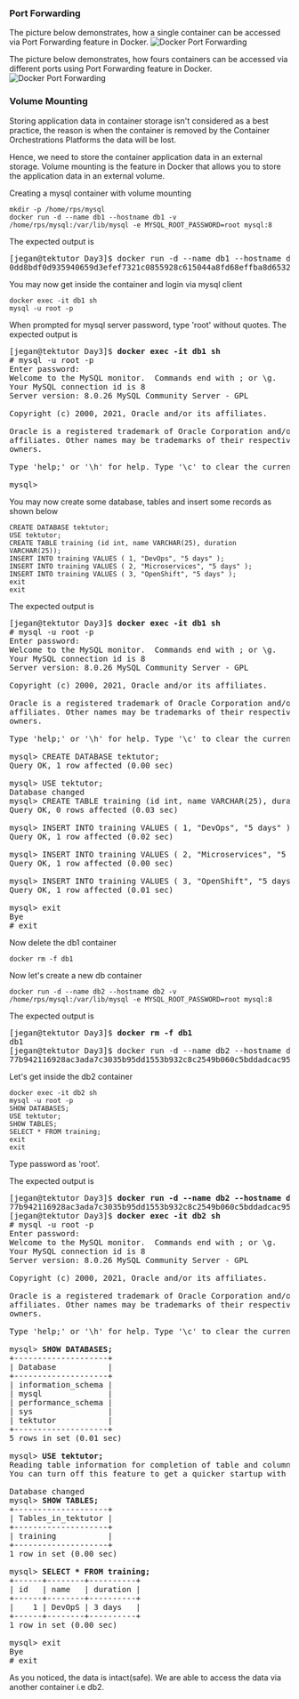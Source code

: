 ### Port Forwarding

The picture below demonstrates, how a single container can be accessed via Port Forwarding feature in Docker.
![Docker Port Forwarding](PortForwarding.png)

The picture below demonstrates, how fours containers can be accessed via different ports using Port Forwarding feature in Docker.
![Docker Port Forwarding](PortForwarding2.png)

### Volume Mounting

Storing application data in container storage isn't considered as a best practice, the reason is when the container is removed by the Container Orchestrations Platforms the data will be lost.

Hence, we need to store the container application data in an external storage.  Volume mounting is the feature in Docker that allows you to store the application data in an external volume.

Creating a mysql container with volume mounting
```
mkdir -p /home/rps/mysql
docker run -d --name db1 --hostname db1 -v /home/rps/mysql:/var/lib/mysql -e MYSQL_ROOT_PASSWORD=root mysql:8
```
The expected output is
<pre>
[jegan@tektutor Day3]$ docker run -d --name db1 --hostname db1 -e MYSQL_ROOT_PASSWORD=root -v /home/rps/mysql:/var/lib/mysql mysql:8
0dd8bdf0d935940659d3efef7321c0855928c615044a8fd68effba8d653232fa
</pre>

You may now get inside the container and login via mysql client
```
docker exec -it db1 sh
mysql -u root -p
```
When prompted for mysql server password, type 'root' without quotes.
The expected output is
<pre>
[jegan@tektutor Day3]$ <b>docker exec -it db1 sh</b>
# mysql -u root -p
Enter password: 
Welcome to the MySQL monitor.  Commands end with ; or \g.
Your MySQL connection id is 8
Server version: 8.0.26 MySQL Community Server - GPL

Copyright (c) 2000, 2021, Oracle and/or its affiliates.

Oracle is a registered trademark of Oracle Corporation and/or its
affiliates. Other names may be trademarks of their respective
owners.

Type 'help;' or '\h' for help. Type '\c' to clear the current input statement.

mysql> 
</pre>

You may now create some database, tables and insert some records as shown below
```
CREATE DATABASE tektutor;
USE tektutor;
CREATE TABLE training (id int, name VARCHAR(25), duration VARCHAR(25));
INSERT INTO training VALUES ( 1, "DevOps", "5 days" );
INSERT INTO training VALUES ( 2, "Microservices", "5 days" );
INSERT INTO training VALUES ( 3, "OpenShift", "5 days" );
exit
exit
```
The expected output is
<pre>
[jegan@tektutor Day3]$ <b>docker exec -it db1 sh</b>
# mysql -u root -p
Enter password: 
Welcome to the MySQL monitor.  Commands end with ; or \g.
Your MySQL connection id is 8
Server version: 8.0.26 MySQL Community Server - GPL

Copyright (c) 2000, 2021, Oracle and/or its affiliates.

Oracle is a registered trademark of Oracle Corporation and/or its
affiliates. Other names may be trademarks of their respective
owners.

Type 'help;' or '\h' for help. Type '\c' to clear the current input statement.

mysql> CREATE DATABASE tektutor;
Query OK, 1 row affected (0.00 sec)

mysql> USE tektutor;
Database changed
mysql> CREATE TABLE training (id int, name VARCHAR(25), duration VARCHAR(25));
Query OK, 0 rows affected (0.03 sec)

mysql> INSERT INTO training VALUES ( 1, "DevOps", "5 days" );
Query OK, 1 row affected (0.02 sec)

mysql> INSERT INTO training VALUES ( 2, "Microservices", "5 days" );
Query OK, 1 row affected (0.00 sec)

mysql> INSERT INTO training VALUES ( 3, "OpenShift", "5 days" );
Query OK, 1 row affected (0.01 sec)

mysql> exit
Bye
# exit
</pre>

Now delete the db1 container
```
docker rm -f db1
```
Now let's create a new db container
```
docker run -d --name db2 --hostname db2 -v /home/rps/mysql:/var/lib/mysql -e MYSQL_ROOT_PASSWORD=root mysql:8
```
The expected output is
<pre>
[jegan@tektutor Day3]$ <b>docker rm -f db1</b>
db1
[jegan@tektutor Day3]$ docker run -d --name db2 --hostname db2 -v /home/rps/mysql:/var/lib/mysql -e MYSQL_ROOT_PASSWORD=root mysql:8
77b942116928ac3ada7c3035b95dd1553b932c8c2549b060c5bddadcac953bc0
</pre>

Let's get inside the db2 container
```
docker exec -it db2 sh
mysql -u root -p
SHOW DATABASES;
USE tektutor;
SHOW TABLES;
SELECT * FROM training;
exit
exit
```
Type password as 'root'.

The expected output is
<pre>
[jegan@tektutor Day3]$ <b>docker run -d --name db2 --hostname db2 -v /home/rps/mysql:/var/lib/mysql -e MYSQL_ROOT_PASSWORD=root mysql:8</b>
77b942116928ac3ada7c3035b95dd1553b932c8c2549b060c5bddadcac953bc0
[jegan@tektutor Day3]$ <b>docker exec -it db2 sh</b>
# mysql -u root -p
Enter password: 
Welcome to the MySQL monitor.  Commands end with ; or \g.
Your MySQL connection id is 8
Server version: 8.0.26 MySQL Community Server - GPL

Copyright (c) 2000, 2021, Oracle and/or its affiliates.

Oracle is a registered trademark of Oracle Corporation and/or its
affiliates. Other names may be trademarks of their respective
owners.

Type 'help;' or '\h' for help. Type '\c' to clear the current input statement.

mysql> <b>SHOW DATABASES;</b>
+--------------------+
| Database           |
+--------------------+
| information_schema |
| mysql              |
| performance_schema |
| sys                |
| tektutor           |
+--------------------+
5 rows in set (0.01 sec)

mysql> <b>USE tektutor;</b>
Reading table information for completion of table and column names
You can turn off this feature to get a quicker startup with -A

Database changed
mysql> <b>SHOW TABLES;</b>
+--------------------+
| Tables_in_tektutor |
+--------------------+
| training           |
+--------------------+
1 row in set (0.00 sec)

mysql> <b>SELECT * FROM training;</b>
+------+--------+----------+
| id   | name   | duration |
+------+--------+----------+
|    1 | DevOpS | 3 days   |
+------+--------+----------+
1 row in set (0.00 sec)

mysql> exit
Bye
# exit
</pre>

As you noticed, the data is intact(safe). We are able to access the data via another container i.e db2.

